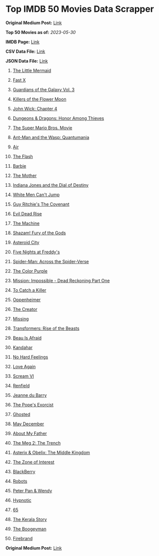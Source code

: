 # Top IMDB 50 Movies Data Scrapper

**Original Medium Post:** [Link](https://medium.com/@nishantsahoo/which-movie-should-i-watch-5c83a3c0f5b1) 

**Top 50 Movies as of:** _2023-05-30_

**IMDB Page:** [Link](http://www.imdb.com/search/title?release_date=2023,2023&title_type=feature)

**CSV Data File:** [Link](/Data/data.csv)

**JSON Data File:** [Link](/Data/data.json)

1. [The Little Mermaid](https://www.imdb.com/title/tt5971474/?ref_=adv_li_tt)

2. [Fast X](https://www.imdb.com/title/tt5433140/?ref_=adv_li_tt)

3. [Guardians of the Galaxy Vol. 3](https://www.imdb.com/title/tt6791350/?ref_=adv_li_tt)

4. [Killers of the Flower Moon](https://www.imdb.com/title/tt5537002/?ref_=adv_li_tt)

5. [John Wick: Chapter 4](https://www.imdb.com/title/tt10366206/?ref_=adv_li_tt)

6. [Dungeons & Dragons: Honor Among Thieves](https://www.imdb.com/title/tt2906216/?ref_=adv_li_tt)

7. [The Super Mario Bros. Movie](https://www.imdb.com/title/tt6718170/?ref_=adv_li_tt)

8. [Ant-Man and the Wasp: Quantumania](https://www.imdb.com/title/tt10954600/?ref_=adv_li_tt)

9. [Air](https://www.imdb.com/title/tt16419074/?ref_=adv_li_tt)

10. [The Flash](https://www.imdb.com/title/tt0439572/?ref_=adv_li_tt)

11. [Barbie](https://www.imdb.com/title/tt1517268/?ref_=adv_li_tt)

12. [The Mother](https://www.imdb.com/title/tt6968614/?ref_=adv_li_tt)

13. [Indiana Jones and the Dial of Destiny](https://www.imdb.com/title/tt1462764/?ref_=adv_li_tt)

14. [White Men Can't Jump](https://www.imdb.com/title/tt6436620/?ref_=adv_li_tt)

15. [Guy Ritchie's The Covenant](https://www.imdb.com/title/tt4873118/?ref_=adv_li_tt)

16. [Evil Dead Rise](https://www.imdb.com/title/tt13345606/?ref_=adv_li_tt)

17. [The Machine](https://www.imdb.com/title/tt11040844/?ref_=adv_li_tt)

18. [Shazam! Fury of the Gods](https://www.imdb.com/title/tt10151854/?ref_=adv_li_tt)

19. [Asteroid City](https://www.imdb.com/title/tt14230388/?ref_=adv_li_tt)

20. [Five Nights at Freddy's](https://www.imdb.com/title/tt4589218/?ref_=adv_li_tt)

21. [Spider-Man: Across the Spider-Verse](https://www.imdb.com/title/tt9362722/?ref_=adv_li_tt)

22. [The Color Purple](https://www.imdb.com/title/tt1200263/?ref_=adv_li_tt)

23. [Mission: Impossible - Dead Reckoning Part One](https://www.imdb.com/title/tt9603212/?ref_=adv_li_tt)

24. [To Catch a Killer](https://www.imdb.com/title/tt10275534/?ref_=adv_li_tt)

25. [Oppenheimer](https://www.imdb.com/title/tt15398776/?ref_=adv_li_tt)

26. [The Creator](https://www.imdb.com/title/tt11858890/?ref_=adv_li_tt)

27. [Missing](https://www.imdb.com/title/tt10855768/?ref_=adv_li_tt)

28. [Transformers: Rise of the Beasts](https://www.imdb.com/title/tt5090568/?ref_=adv_li_tt)

29. [Beau Is Afraid](https://www.imdb.com/title/tt13521006/?ref_=adv_li_tt)

30. [Kandahar](https://www.imdb.com/title/tt5761544/?ref_=adv_li_tt)

31. [No Hard Feelings](https://www.imdb.com/title/tt15671028/?ref_=adv_li_tt)

32. [Love Again](https://www.imdb.com/title/tt10276482/?ref_=adv_li_tt)

33. [Scream VI](https://www.imdb.com/title/tt17663992/?ref_=adv_li_tt)

34. [Renfield](https://www.imdb.com/title/tt11358390/?ref_=adv_li_tt)

35. [Jeanne du Barry](https://www.imdb.com/title/tt17277414/?ref_=adv_li_tt)

36. [The Pope's Exorcist](https://www.imdb.com/title/tt13375076/?ref_=adv_li_tt)

37. [Ghosted](https://www.imdb.com/title/tt15326988/?ref_=adv_li_tt)

38. [May December](https://www.imdb.com/title/tt13651794/?ref_=adv_li_tt)

39. [About My Father](https://www.imdb.com/title/tt8373206/?ref_=adv_li_tt)

40. [The Meg 2: The Trench](https://www.imdb.com/title/tt9224104/?ref_=adv_li_tt)

41. [Asterix & Obelix: The Middle Kingdom](https://www.imdb.com/title/tt11210390/?ref_=adv_li_tt)

42. [The Zone of Interest](https://www.imdb.com/title/tt7160372/?ref_=adv_li_tt)

43. [BlackBerry](https://www.imdb.com/title/tt21867434/?ref_=adv_li_tt)

44. [Robots](https://www.imdb.com/title/tt12579470/?ref_=adv_li_tt)

45. [Peter Pan & Wendy](https://www.imdb.com/title/tt5635026/?ref_=adv_li_tt)

46. [Hypnotic](https://www.imdb.com/title/tt8080204/?ref_=adv_li_tt)

47. [65](https://www.imdb.com/title/tt12261776/?ref_=adv_li_tt)

48. [The Kerala Story](https://www.imdb.com/title/tt24268454/?ref_=adv_li_tt)

49. [The Boogeyman](https://www.imdb.com/title/tt3427252/?ref_=adv_li_tt)

50. [Firebrand](https://www.imdb.com/title/tt15000156/?ref_=adv_li_tt)

**Original Medium Post:** [Link](https://medium.com/@nishantsahoo/which-movie-should-i-watch-5c83a3c0f5b1) 
